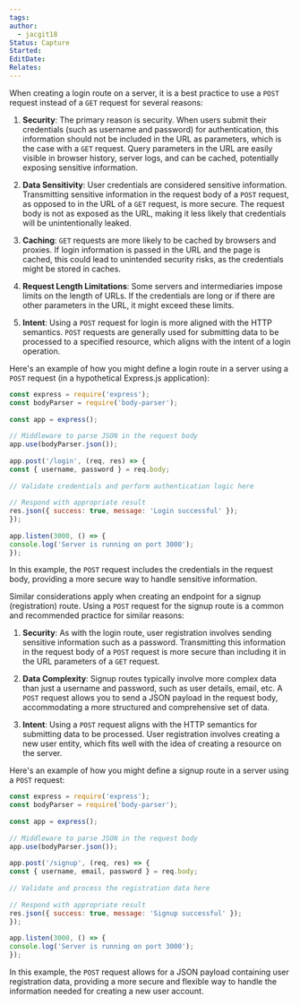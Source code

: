 ```yaml
---
tags: 
author:
  - jacgit18
Status: Capture
Started: 
EditDate: 
Relates:
---
```

When creating a login route on a server, it is a best practice to use a `POST` request instead of a `GET` request for several reasons:  
  
1. **Security**: The primary reason is security. When users submit their credentials (such as username and password) for authentication, this information should not be included in the URL as parameters, which is the case with a `GET` request. Query parameters in the URL are easily visible in browser history, server logs, and can be cached, potentially exposing sensitive information.  
  
2. **Data Sensitivity**: User credentials are considered sensitive information. Transmitting sensitive information in the request body of a `POST` request, as opposed to in the URL of a `GET` request, is more secure. The request body is not as exposed as the URL, making it less likely that credentials will be unintentionally leaked.  
  
3. **Caching**: `GET` requests are more likely to be cached by browsers and proxies. If login information is passed in the URL and the page is cached, this could lead to unintended security risks, as the credentials might be stored in caches.  
  
4. **Request Length Limitations**: Some servers and intermediaries impose limits on the length of URLs. If the credentials are long or if there are other parameters in the URL, it might exceed these limits.  
  
5. **Intent**: Using a `POST` request for login is more aligned with the HTTP semantics. `POST` requests are generally used for submitting data to be processed to a specified resource, which aligns with the intent of a login operation.  
  
Here's an example of how you might define a login route in a server using a `POST` request (in a hypothetical Express.js application):  
  
```javascript  
const express = require('express');  
const bodyParser = require('body-parser');  
  
const app = express();  
  
// Middleware to parse JSON in the request body  
app.use(bodyParser.json());  
  
app.post('/login', (req, res) => {  
const { username, password } = req.body;  
  
// Validate credentials and perform authentication logic here  
  
// Respond with appropriate result  
res.json({ success: true, message: 'Login successful' });  
});  
  
app.listen(3000, () => {  
console.log('Server is running on port 3000');  
});  
```  
  
In this example, the `POST` request includes the credentials in the request body, providing a more secure way to handle sensitive information.


Similar considerations apply when creating an endpoint for a signup (registration) route. Using a `POST` request for the signup route is a common and recommended practice for similar reasons:  
  
1. **Security**: As with the login route, user registration involves sending sensitive information such as a password. Transmitting this information in the request body of a `POST` request is more secure than including it in the URL parameters of a `GET` request.  
  
2. **Data Complexity**: Signup routes typically involve more complex data than just a username and password, such as user details, email, etc. A `POST` request allows you to send a JSON payload in the request body, accommodating a more structured and comprehensive set of data.  
  
3. **Intent**: Using a `POST` request aligns with the HTTP semantics for submitting data to be processed. User registration involves creating a new user entity, which fits well with the idea of creating a resource on the server.  
  
Here's an example of how you might define a signup route in a server using a `POST` request:  
  
```javascript  
const express = require('express');  
const bodyParser = require('body-parser');  
  
const app = express();  
  
// Middleware to parse JSON in the request body  
app.use(bodyParser.json());  
  
app.post('/signup', (req, res) => {  
const { username, email, password } = req.body;  
  
// Validate and process the registration data here  
  
// Respond with appropriate result  
res.json({ success: true, message: 'Signup successful' });  
});  
  
app.listen(3000, () => {  
console.log('Server is running on port 3000');  
});  
```  
  
In this example, the `POST` request allows for a JSON payload containing user registration data, providing a more secure and flexible way to handle the information needed for creating a new user account.